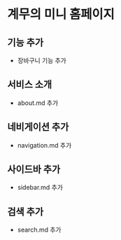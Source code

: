 # 계무의 미니 홈페이지


## 기능 추가
- 장바구니 기능 추가

## 서비스 소개
- about.md 추가

## 네비게이션 추가
- navigation.md 추가


## 사이드바 추가
- sidebar.md 추가

## 검색 추가
- search.md 추가


